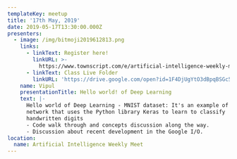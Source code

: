 ```yaml
---
templateKey: meetup
title: '17th May, 2019'
date: 2019-05-17T13:30:00.000Z
presenters:
  - image: /img/bitmoji2019612813.png
    links:
      - linkText: Register here!
        linkURL: >-
          https://www.townscript.com/e/artificial-intelligence-weekly-meet-333130/booking
      - linkText: Class Live Folder
        linkURL: 'https://drive.google.com/open?id=1F4DjUgYtO3dBpqBSGc54yMGPB_uwypYn'
    name: Vipul
    presentationTitle: Hello world! of Deep Learning
    text: |-
      Hello world of Deep Learning - MNIST dataset: It's an example of a neural
      network that uses the Python library Keras to learn to classify
      handwritten digits
      - Code walk through and concepts discussion along the way.
      - Discussion about recent development in the Google I/O.
location:
  name: Artificial Intelligence Weekly Meet
---
```


